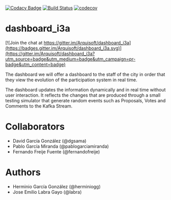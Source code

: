 [![Codacy Badge](https://api.codacy.com/project/badge/Grade/2f5e9b234d9b4cbd8669629c299990ad)](https://www.codacy.com/app/jelabra/dashboard_i3a?utm_source=github.com&utm_medium=referral&utm_content=Arquisoft/dashboard_i3a&utm_campaign=badger)
[![Build Status](https://travis-ci.org/Arquisoft/dashboard_i3a.svg?branch=master)](https://travis-ci.org/Arquisoft/dashboard_i3a)
[![codecov](https://codecov.io/gh/Arquisoft/dashboard_i3a/branch/master/graph/badge.svg)](https://codecov.io/gh/Arquisoft/dashboard_i3a)


# dashboard_i3a

[![Join the chat at https://gitter.im/Arquisoft/dashboard_i3a](https://badges.gitter.im/Arquisoft/dashboard_i3a.svg)](https://gitter.im/Arquisoft/dashboard_i3a?utm_source=badge&utm_medium=badge&utm_campaign=pr-badge&utm_content=badge)

The dashboard we will offer a dashboard to the staff of the city in order that they view the evolution of the participation system in real time.

The dashboard updates the information dynamically and in real time without user interaction. It reflects the changes that are produced through a small testing simulator that generate random events such as Proposals, Votes and Comments to the Kafka Stream.

# Collaborators

- David García González (@dgsama)
- Pablo García Miranda (@pablogarciamiranda)
- Fernando Freije Fuente (@fernandofreije)

# Authors

- Herminio García González (@herminiogg)
- Jose Emilio Labra Gayo (@labra)

